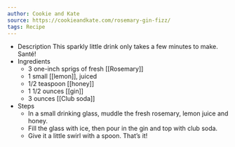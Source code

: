 ```yaml
---
author: Cookie and Kate
source: https://cookieandkate.com/rosemary-gin-fizz/
tags: Recipe
---
```


- Description
  This sparkly little drink only takes a few minutes to make. Santé!
- Ingredients
	- 3 one-inch sprigs of fresh [[Rosemary]]
	- 1 small [[lemon]], juiced
	- 1/2 teaspoon [[honey]]
	- 1 1/2 ounces [[gin]]
	- 3 ounces [[Club soda]]
- Steps
	- In a small drinking glass, muddle the fresh rosemary, lemon juice and honey.
	- Fill the glass with ice, then pour in the gin and top with club soda.
	- Give it a little swirl with a spoon. That&#8217;s it!